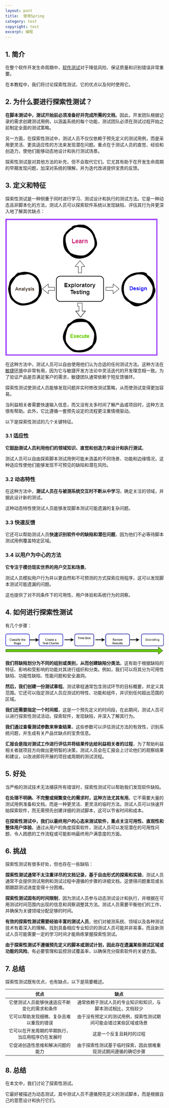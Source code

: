 ```yaml
---
layout: post
title:  使用Spring
category: test
copyright: test
excerpt: 编程
---
```


## 1. 简介

在整个软件开发生命周期中，[软件测试](https://www.baeldung.com/java-functional-vs-non-functional-testing)对于降低风险、保证质量和识别错误非常重要。

在本教程中，我们将讨论探索性测试、它的优点以及何时使用它。

## 2. 为什么要进行探索性测试？

**在脚本测试中，测试开始前必须准备好并完成所需的文档**。因此，开发团队根据记录的需求创建测试用例，以涵盖系统的每个功能，测试团队必须在测试过程开始之前制定全面的测试策略。

另一方面，在探索性测试中，测试人员不仅仅依赖于预先定义的测试用例，而是采用更灵活、更具适应性的方法来发现潜在问题。重点在于测试人员的直觉、经验和创造力，使他们能够动态地设计和执行测试场景。

探索性测试是对其他方法的补充，但不会取代它们。它尤其有助于在开发生命周期的早期发现问题，加深对系统的理解，并为迭代改进提供宝贵的反馈。

## 3. 定义和特征

探索性测试是一种侧重于同时进行学习、测试设计和执行的测试方法。它是一种动态且非脚本化的方法，测试人员可以探索软件系统以发现缺陷、评估其行为并更深入地了解其优缺点：

![](/assets/images/2025/programming/exploratorytesting01.png)

在这种方法中，测试人员可以自由使用他们认为合适的任何测试方法。这种方法在[敏捷环境](https://www.baeldung.com/cs/agile-programming)中非常有用，因为它与敏捷开发方法论中灵活迭代的开发理念相一致。为了验证产品是否满足客户的需求，敏捷团队通常依赖于短反馈循环。

探索性测试使测试人员能够发现问题并实时修改测试策略，从而使测试变得更加容易。

当利益相关者需要快速输入信息，而又没有太多时间了解产品或项目时，这种方法很有帮助。此外，它比遵循一套预先设定的流程更注重情境驱动。

以下是探索性测试的几个关键特征。

### 3.1 适应性

**它鼓励测试人员利用他们的领域知识、直觉和创造力来设计和执行测试**。

测试人员可以自由探索脚本测试用例可能未涵盖的不同场景、功能和边缘情况，这种适应性使他们能够发现不可预见的缺陷和潜在风险。

### 3.2 动态特性

在这种方法中，**测试人员在与被测系统交互时不断从中学习**，确定关注的领域，并据此设计新的测试。

这种动态特性使测试人员能够发现脚本测试可能遗漏的复杂问题。

### 3.3 快速反馈

它还可以帮助测试人员**快速识别软件中的缺陷和潜在问题**，因为他们不必等待脚本测试用例覆盖特定区域。

### 3.4 以用户为中心的方法

**它专注于模仿现实世界的用户交互和场景**。

测试人员模拟用户行为并以更自然和不可预测的方式探索应用程序，这可以发现脚本测试可能遗漏的问题。

这也提供了对不同条件下的可用性、用户体验和系统行为的洞察。

## 4. 如何进行探索性测试

有几个步骤：

![](/assets/images/2025/programming/exploratorytesting02.png)

**我们将缺陷划分为不同的组别或类别，从而创建缺陷分类法**。这有助于根据缺陷的特征、影响和受影响的功能对其进行组织和分类。例如，我们可以将其分为可用性缺陷、功能性缺陷、性能问题和安全漏洞。

**然后，我们创建一份测试章程**。测试章程通常包含测试环节的目标概要，并定义其范围。它还可以指定测试人员应测试的特性、功能和组件，并识别任何超出范围的区域。

**我们还需要指定一个时间框**，这是一个预先定义的时间段，在此期间，测试人员可以进行探索性测试活动，探索软件，发现缺陷，并深入了解其行为。

**我们通过查看测试参数来审查结果**，这些参数可以评估测试方法的有效性，识别系统问题，并生成有关产品优缺点的宝贵信息。

**汇报会是指对测试工作进行评估并将结果传达给利益相关者的过程**，为了帮助利益相关者就项目方向做出更明智的决策，测试人员会在汇报会上讨论他们的观察结果和建议，以改进即将开展的项目或周期的测试流程。

## 5. 好处

当严格的测试技术无法捕获所有错误时，探索性测试可以帮助我们发现软件缺陷。

**在处理不明确、不完整或频繁变化的需求时，这种方法尤其有用**。它不需要大量的测试用例准备和文档，而是一种更灵活、更灵活的临时方法。测试人员可以快速开始探索软件，而无需预先创建详细的测试脚本，这可以节省时间和成本。

**在探索性测试中，我们以最终用户的心态来测试软件，重点关注可用性、直观性和整体用户体验**。通过从用户的角度探索软件，测试人员可以发现潜在的可用性问题、令人困惑的工作流程或可能影响最终用户满意度的方面。

## 6. 挑战

探索性测试有很多好处，但也存在一些缺陷：

**探索性测试通常不太注重详尽的文档记录，基于自由形式的探索和实验**，测试人员通常不会提供测试用例和测试过程中遵循的步骤的详细文档，这使得问题重现或长期跟踪测试进度变得十分困难。

**探索性测试固有的时间限制**，因为测试人员参与动态测试设计和执行，并根据在可用测试时间范围内出现的信息和洞察调整其方法。测试人员需要平衡他们的工作，并确保为关键领域分配足够的时间。

**有效的探索性测试需要经验丰富的测试人员**，他们对被测系统、领域以及各种测试技术有着深入的理解。找到具备相应专业知识的测试人员可能并非易事，而且新测试人员可能需要一定的学习时间才能熟练掌握探索性测试。

**由于探索性测试不遵循预先定义的脚本或测试计划，因此存在遗漏某些测试区域或功能的风险**。有必要管理和监控测试覆盖率，以确保充分探索软件的关键方面。

## 7. 总结

探索性测试既有优点，也有缺点，以下是简要概述。

|            优点            |                缺点               |
|:------------------------:|:-------------------------------:|
|  它使测试人员能够快速适应不断变化的需求和条件  |  通常依赖于测试人员的专业知识和知识，与脚本测试相比，文档较少 |
|   它可以帮助发现细微、复杂且难以重现的错误   | 由于没有预定义的测试用例，探索性测试期间可能会错过某些区域或场景 |
| 它可以在开发周期的早期执行，当应用程序仍在发展时 |           这是一个反复且耗时的过程          |
|     它促进创造性思维和解决问题的能力     | 由于探索性测试基于临时探索，因此很难重现测试期间遵循的确切步骤 |

## 8. 总结

在本文中，我们讨论了探索性测试。

它最好被描述为动态测试，其中测试人员不遵循预先定义的测试脚本，而是根据自己的意愿设计和执行它们。